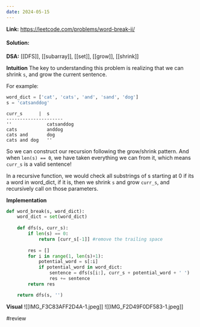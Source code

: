 ```yaml
---
date: 2024-05-15
---
```

**Link:** https://leetcode.com/problems/word-break-ii/
#### Solution:

**DSA:** [[DFS]], [[subarray]], [[set]], [[grow]], [[shrink]]

**Intuition**
The key to understanding this problem is realizing that we can shrink `s`, and grow the current sentence. 

For example:
```python
word_dict = ['cat', 'cats', 'and', 'sand', 'dog']
s = 'catsanddog'
```

```
curr_s      |  s
---------------------
''             catsanddog
cats           anddog
cats and       dog
cats and dog   ''

```

So we can construct our recursion following the grow/shrink pattern. And when `len(s) == 0`, we have taken everything we can from it, which means `curr_s` is a valid sentence! 

In a recursive function, we would check all substrings of s starting at 0 if its a word in word_dict, if it is, then we shrink `s` and grow `curr_s`, and recursively call on those parameters. 

**Implementation**
```python
def word_break(s, word_dict):
	word_dict = set(word_dict)
	
	def dfs(s, curr_s):
		if len(s) == 0:
			return [curr_s[-1]] #remove the trailing space
			
		res = []
		for i in range(1, len(s)+1):
			potential_word = s[:i]
			if potential_word in word_dict:
				sentence = dfs(s[i:], curr_s + potential_word + ' ')
				res += sentence
		return res

	return dfs(s, '')
```

**Visual** 
![[IMG_F3C83AFF2D4A-1.jpeg]]
![[IMG_F2D49F0DF583-1.jpeg]]


#review 